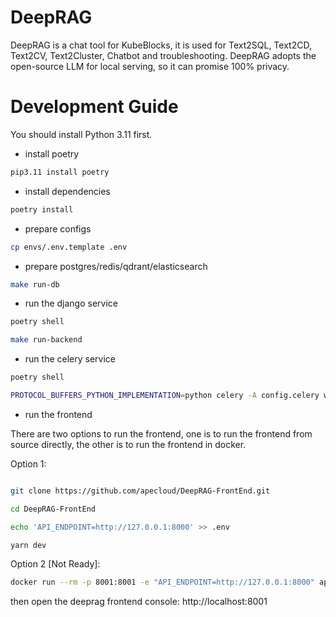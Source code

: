 # DeepRAG

DeepRAG is a chat tool for KubeBlocks, it is used for Text2SQL, Text2CD, Text2CV, Text2Cluster, Chatbot and
troubleshooting. DeepRAG adopts the open-source LLM for local serving, so it can promise 100% privacy.

# Development Guide

You should install Python 3.11 first.

* install poetry

```bash
pip3.11 install poetry
```

* install dependencies

```bash
poetry install
```

* prepare configs

```bash
cp envs/.env.template .env
```

* prepare postgres/redis/qdrant/elasticsearch

```bash
make run-db
```

* run the django service

```bash
poetry shell

make run-backend
```

* run the celery service

```bash
poetry shell

PROTOCOL_BUFFERS_PYTHON_IMPLEMENTATION=python celery -A config.celery worker -l INFO --pool gevent
```

* run the frontend

There are two options to run the frontend, one is to run the frontend from source directly, the other is to run the frontend in docker.

Option 1:

```bash

git clone https://github.com/apecloud/DeepRAG-FrontEnd.git

cd DeepRAG-FrontEnd

echo 'API_ENDPOINT=http://127.0.0.1:8000' >> .env

yarn dev

```

Option 2 [Not Ready]:

```bash
docker run --rm -p 8001:8001 -e "API_ENDPOINT=http://127.0.0.1:8000" apecloud/deeprag-console:latest
```


then open the deeprag frontend console: http://localhost:8001
